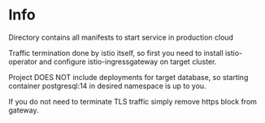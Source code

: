 # Info

Directory contains all manifests to start service in production cloud

Traffic termination done by istio itself, so first you need to install istio-operator and configure istio-ingressgateway on target cluster. 

Project DOES NOT include deployments for target database, so starting container postgresql:14 in desired namespace is up to you.

If you do not need to terminate TLS traffic simply remove https block from gateway. 